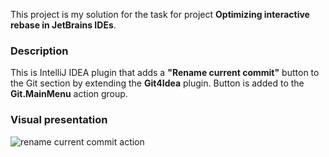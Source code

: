 This project is my solution for the task for project **Optimizing interactive rebase in JetBrains IDEs**.

### Description
This is IntelliJ IDEA plugin that adds a **"Rename current commit"** button to the Git section by extending the **Git4Idea** plugin.
Button is added to the **Git.MainMenu** action group.

### Visual presentation
![rename current commit action](https://github.com/user-attachments/assets/c70f8787-7a76-4a1a-a95c-c84e16e14d6a)
